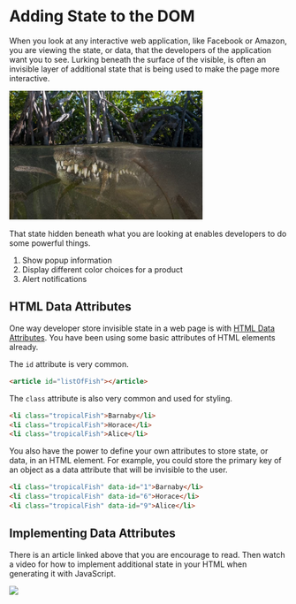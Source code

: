# Adding State to the DOM

When you look at any interactive web application, like Facebook or Amazon, you are viewing the state, or data, that the developers of the application want you to see. Lurking beneath the surface of the visible, is often an invisible layer of additional state that is being used to make the page more interactive.

<img src="./images/lurking.jpeg" width="350px" />

That state hidden beneath what you are looking at enables developers to do some powerful things.

1. Show popup information
2. Display different color choices for a product
3. Alert notifications


## HTML Data Attributes

One way developer store invisible state in a web page is with [HTML Data Attributes](https://developer.mozilla.org/en-US/docs/Learn/HTML/Howto/Use_data_attributes). You have been using some basic attributes of HTML elements already.

The `id` attribute is very common.

```html
<article id="listOfFish"></article>
```

The `class` attribute is also very common and used for styling.

```html
<li class="tropicalFish">Barnaby</li>
<li class="tropicalFish">Horace</li>
<li class="tropicalFish">Alice</li>
```

You also have the power to define your own attributes to store state, or data, in an HTML element. For example, you could store the primary key of an object as a data attribute that will be invisible to the user.

```html
<li class="tropicalFish" data-id="1">Barnaby</li>
<li class="tropicalFish" data-id="6">Horace</li>
<li class="tropicalFish" data-id="9">Alice</li>
```

## Implementing Data Attributes

There is an article linked above that you are encourage to read. Then watch a video for how to implement additional state in your HTML when generating it with JavaScript.

[<img src="../../book-0-installations/chapters/images/video-play-icon.gif" height="75rem" />](https://watch.screencastify.com/v/doymyKnw712a3zdNvJLv)
